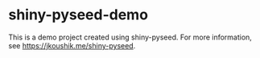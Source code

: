 # shiny-pyseed-demo

This is a demo project created using shiny-pyseed. For more information,
see <https://jkoushik.me/shiny-pyseed>.
